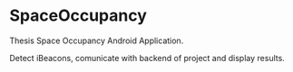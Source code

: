 SpaceOccupancy
==============

Thesis Space Occupancy Android Application. 

Detect iBeacons, comunicate with backend of project and display results.
